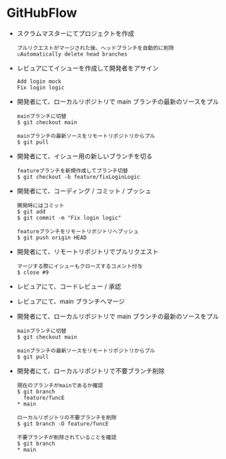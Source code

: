 # GitHubFlow

- スクラムマスターにてプロジェクトを作成

  ```
  プルリクエストがマージされた後、ヘッドブランチを自動的に削除
  ☑︎Automatically delete head branches
  ```

- レビュアにてイシューを作成して開発者をアサイン

  ```
  Add login mock
  Fix login logic
  ```

- 開発者にて、ローカルリポジトリで main ブランチの最新のソースをプル

  ```
  mainブランチに切替
  $ git checkout main

  mainブランチの最新ソースをリモートリポジトリからプル
  $ git pull
  ```

- 開発者にて、イシュー用の新しいブランチを切る

  ```
  featureブランチを新規作成してブランチ切替
  $ git checkout -b feature/fixLoginLogic
  ```

- 開発者にて、コーディング / コミット / プッシュ

  ```
  開発時にはコミット
  $ git add
  $ git commit -m "Fix login logic"

  featureブランチをリモートリポジトリへプッシュ
  $ git push origin HEAD
  ```

- 開発者にて、リモートリポジトリでプルリクエスト

  ```
  マージする際にイシューもクローズするコメント付与
  $ close #9
  ```

- レビュアにて、コードレビュー / 承認

- レビュアにて、main ブランチへマージ

- 開発者にて、ローカルリポジトリで main ブランチの最新のソースをプル

  ```
  mainブランチに切替
  $ git checkout main

  mainブランチの最新ソースをリモートリポジトリからプル
  $ git pull
  ```

- 開発者にて、ローカルリポジトリで不要ブランチ削除

  ```
  現在のブランチがmainであるか確認
  $ git branch
    feature/funcE
  * main

  ローカルリポジトリの不要ブランチを削除
  $ git branch -D feature/funcE

  不要ブランチが削除されていることを確認
  $ git branch
  * main
  ```
